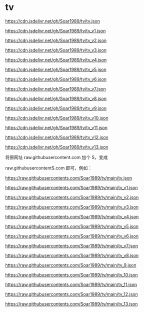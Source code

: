 # tv
https://cdn.jsdelivr.net/gh/Soar1989/tv/tv.json

https://cdn.jsdelivr.net/gh/Soar1989/tv/tv_v1.json

https://cdn.jsdelivr.net/gh/Soar1989/tv/tv_v2.json

https://cdn.jsdelivr.net/gh/Soar1989/tv/tv_v3.json

https://cdn.jsdelivr.net/gh/Soar1989/tv/tv_v4.json

https://cdn.jsdelivr.net/gh/Soar1989/tv/tv_v5.json

https://cdn.jsdelivr.net/gh/Soar1989/tv/tv_v6.json

https://cdn.jsdelivr.net/gh/Soar1989/tv/tv_v7.json

https://cdn.jsdelivr.net/gh/Soar1989/tv/tv_v8.json

https://cdn.jsdelivr.net/gh/Soar1989/tv/tv_v9.json

https://cdn.jsdelivr.net/gh/Soar1989/tv/tv_v10.json

https://cdn.jsdelivr.net/gh/Soar1989/tv/tv_v11.json

https://cdn.jsdelivr.net/gh/Soar1989/tv/tv_v12.json

https://cdn.jsdelivr.net/gh/Soar1989/tv/tv_v13.json


将原网址
raw.githubusercontent.com
加个 S，变成

raw.githubusercontentS.com
即可，例如：

https://raw.githubusercontents.com/Soar1989/tv/main/tv.json

https://raw.githubusercontents.com/Soar1989/tv/main/tv_v1.json

https://raw.githubusercontents.com/Soar1989/tv/main/tv_v2.json

https://raw.githubusercontents.com/Soar1989/tv/main/tv_v3.json

https://raw.githubusercontents.com/Soar1989/tv/main/tv_v4.json

https://raw.githubusercontents.com/Soar1989/tv/main/tv_v5.json

https://raw.githubusercontents.com/Soar1989/tv/main/tv_v6.json

https://raw.githubusercontents.com/Soar1989/tv/main/tv_v7.json

https://raw.githubusercontents.com/Soar1989/tv/main/tv_v8.json

https://raw.githubusercontents.com/Soar1989/tv/main/tv_9.json

https://raw.githubusercontents.com/Soar1989/tv/main/tv_10.json

https://raw.githubusercontents.com/Soar1989/tv/main/tv_11.json

https://raw.githubusercontents.com/Soar1989/tv/main/tv_12.json

https://raw.githubusercontents.com/Soar1989/tv/main/tv_13.json
